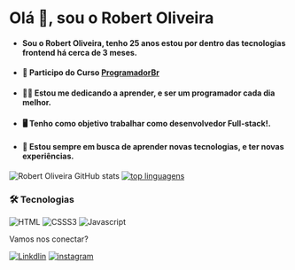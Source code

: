 # Olá  👋, sou o Robert Oliveira 

-   #### Sou o Robert Oliveira, tenho 25 anos estou por dentro das tecnologias frontend  há cerca de 3 meses.
    
-   #### 🚀  Participo do Curso  [ProgramadorBr](https://programadorbr.com)
    
-   #### 👨‍💻  Estou  me dedicando a aprender, e ser um programador cada dia melhor.
    
-   #### 🖥️  Tenho como objetivo trabalhar como desenvolvedor Full-stack!.
    
-   #### 💎  Estou sempre em busca de aprender novas tecnologias, e ter novas experiências.

![Robert Oliveira GitHub stats](https://github-readme-stats.vercel.app/api?username=robertsudoliveira&theme=dark&title_color=ffffff&border_color=ffffff&show_icons=true&text_color=ffffff&hide_border=false&border_radius=10) [![top linguagens](https://github-readme-stats.vercel.app/api/top-langs/?username=robertsudoliveira&layout=compact&theme=dark&title_color=ffffff&border_color=ffffff&show_icons=true&text_color=ffffff&border_radius=10)](https://github.com/robertsudoliveira)

 ### 🛠 Tecnologias


![HTML](https://img.shields.io/badge/HTML5-151515?flat-square-border&logo=html5&logoColor=red) ![CSSS3](https://img.shields.io/badge/CSS3-1572B6?style=flat-square-border&logo=css3&logoColor=white) ![Javascript](https://img.shields.io/badge/JavaScript-323330?style=flat-square-border&logo=javascript&logoColor=F7DF1E)


Vamos nos conectar? 

[![Linkdlin](https://img.shields.io/badge/LinkedIn-0077B5?style=flat-square-border&logo=linkedin&logoColor=white)](https://www.linkedin.com/in/robert-oliveira2020/) [![instagram](https://img.shields.io/badge/Instagram-E4405F?style=flat-square-border&logo=instagram&logoColor=white)](https://www.instagram.com/robert_ttk/)
